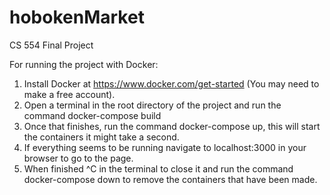 # hobokenMarket
CS 554 Final Project

For running the project with Docker:
1. Install Docker at https://www.docker.com/get-started (You may need to make a free account).
2. Open a terminal in the root directory of the project and run the command docker-compose build
3. Once that finishes, run the command docker-compose up, this will start the containers it might take a second.
4. If everything seems to be running navigate to localhost:3000 in your browser to go to the page.
5. When finished ^C in the terminal to close it and run the command docker-compose down to remove the containers that have been made.
